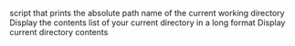 script that prints the absolute path name of the current working directory
Display the contents list of your current directory in a long format
Display current directory contents
